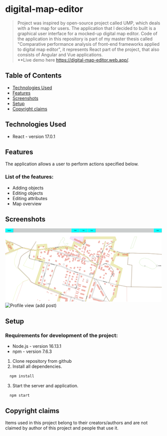 # digital-map-editor

> Project was inspired by open-source project called UMP, which deals with a free map for users. The application that I decided to built is a graphical user interface for a mocked-up digital map editor. Code of the application in this repository is part of my master thesis called "Comparative performance analysis of front-end frameworks applied to digital map editor", it represents React part of the project, that also consists of Angular and Vue applications.<br/>
> \*\*Live demo here https://digital-map-editor.web.app/.

## Table of Contents

- [Technologies Used](#technologies-used)
- [Features](#features)
- [Screenshots](#screenshots)
- [Setup](#setup)
- [Copyright claims](#copyright-claims)

## Technologies Used

- React - version 17.0.1

## Features

The application allows a user to perform actions specified below.

### List of the features:

- Adding objects
- Editing objects
- Editing attributes
- Map overview

## Screenshots

![Main page view](./preview-images/screen-main.png)
![Profile view (add post)](./preview-images/screen-profile-addpost.png)

## Setup

### Requirements for development of the project:

- Node.js - version 16.13.1
- npm - version 7.6.3

1. Clone repository from github
2. Install all dependencies.

```bash
  npm install
```

3. Start the server and application.

```bash
  npm start
```

## Copyright claims

Items used in this project belong to their creators/authors and are not claimed by author of this project and people that use it.
